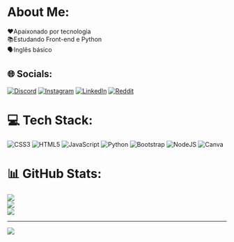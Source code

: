 #  About Me:
❤️Apaixonado por tecnologia<br>📚Estudando Front-end e Python<br>🗣️Inglês básico


## 🌐 Socials:
[![Discord](https://img.shields.io/badge/Discord-%237289DA.svg?logo=discord&logoColor=white)](https://discord.gg/ismaelbrendo) [![Instagram](https://img.shields.io/badge/Instagram-%23E4405F.svg?logo=Instagram&logoColor=white)](https://instagram.com/ismaelbrendo0) [![LinkedIn](https://img.shields.io/badge/LinkedIn-%230077B5.svg?logo=linkedin&logoColor=white)](https://linkedin.com/in/ismael-brendo-1301b5253) [![Reddit](https://img.shields.io/badge/Reddit-%23FF4500.svg?logo=Reddit&logoColor=white)](https://reddit.com/user/godseth0) 

# 💻 Tech Stack:
![CSS3](https://img.shields.io/badge/css3-%231572B6.svg?style=for-the-badge&logo=css3&logoColor=white) ![HTML5](https://img.shields.io/badge/html5-%23E34F26.svg?style=for-the-badge&logo=html5&logoColor=white) ![JavaScript](https://img.shields.io/badge/javascript-%23323330.svg?style=for-the-badge&logo=javascript&logoColor=%23F7DF1E) ![Python](https://img.shields.io/badge/python-3670A0?style=for-the-badge&logo=python&logoColor=ffdd54) ![Bootstrap](https://img.shields.io/badge/bootstrap-%23563D7C.svg?style=for-the-badge&logo=bootstrap&logoColor=white) ![NodeJS](https://img.shields.io/badge/node.js-6DA55F?style=for-the-badge&logo=node.js&logoColor=white) ![Canva](https://img.shields.io/badge/Canva-%2300C4CC.svg?style=for-the-badge&logo=Canva&logoColor=white)
# 📊 GitHub Stats:
![](https://github-readme-stats.vercel.app/api?username=ismaelbrendo2&theme=dark&hide_border=false&include_all_commits=true&count_private=true)<br/>
![](https://github-readme-streak-stats.herokuapp.com/?user=ismaelbrendo2&theme=dark&hide_border=false)<br/>
![](https://github-readme-stats.vercel.app/api/top-langs/?username=ismaelbrendo2&theme=dark&hide_border=false&include_all_commits=true&count_private=true&layout=compact)

---
[![](https://visitcount.itsvg.in/api?id=ismaelbrendo2&icon=3&color=8)](https://visitcount.itsvg.in)

<!-- Proudly created with GPRM ( https://gprm.itsvg.in ) -->
